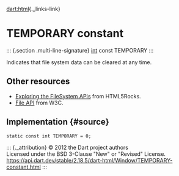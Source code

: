 [dart:html](../../dart-html/dart-html-library){._links-link}

TEMPORARY constant
==================

::: {.section .multi-line-signature}
[int](../../dart-core/int-class) const TEMPORARY
:::

Indicates that file system data can be cleared at any time.

Other resources
---------------

-   [Exploring the FileSystem
    APIs](http://www.html5rocks.com/en/tutorials/file/filesystem/) from
    HTML5Rocks.
-   [File
    API](http://www.w3.org/TR/file-system-api/#idl-def-LocalFileSystem)
    from W3C.

Implementation {#source}
--------------

``` {.language-dart data-language="dart"}
static const int TEMPORARY = 0;
```

::: {._attribution}
© 2012 the Dart project authors\
Licensed under the BSD 3-Clause \"New\" or \"Revised\" License.\
<https://api.dart.dev/stable/2.18.5/dart-html/Window/TEMPORARY-constant.html>
:::
